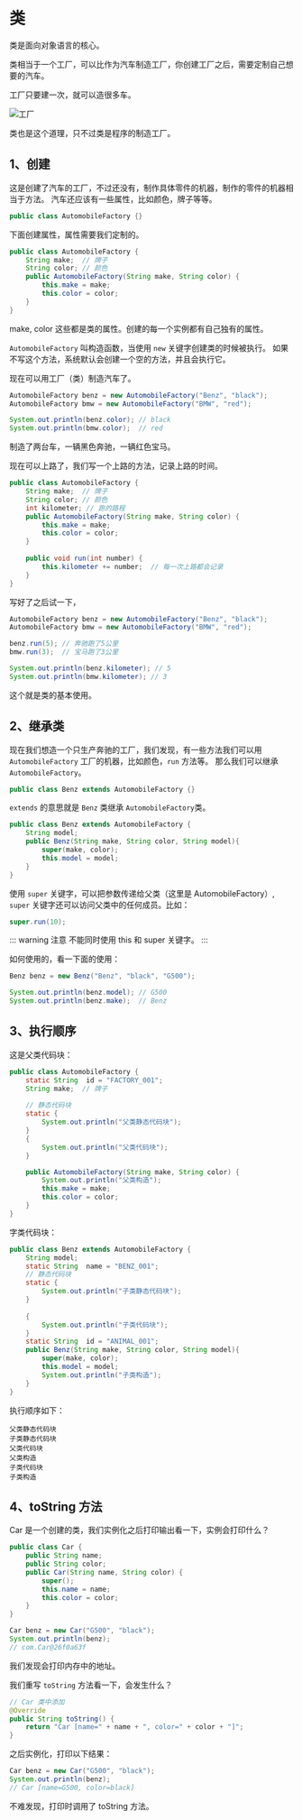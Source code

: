 # 类

类是面向对象语言的核心。

类相当于一个工厂，可以比作为汽车制造工厂，你创建工厂之后，需要定制自己想要的汽车。

工厂只要建一次，就可以造很多车。

![工厂](car.jpg)

类也是这个道理，只不过类是程序的制造工厂。

## 1、创建

这是创建了汽车的工厂，不过还没有，制作具体零件的机器，制作的零件的机器相当于方法。
汽车还应该有一些属性，比如颜色，牌子等等。

```java
public class AutomobileFactory {}
```

下面创建属性，属性需要我们定制的。

```java
public class AutomobileFactory {
    String make;  // 牌子
    String color; // 颜色
    public AutomobileFactory(String make, String color) {
        this.make = make;
        this.color = color;
    }
}
```
make, color 这些都是类的属性。创建的每一个实例都有自己独有的属性。

`AutomobileFactory` 叫构造函数，当使用 `new` 关键字创建类的时候被执行。
如果不写这个方法，系统默认会创建一个空的方法，并且会执行它。



现在可以用工厂（类）制造汽车了。

```java
AutomobileFactory benz = new AutomobileFactory("Benz", "black");
AutomobileFactory bmw = new AutomobileFactory("BMW", "red");

System.out.println(benz.color); // black
System.out.println(bmw.color);  // red
```

制造了两台车，一辆黑色奔驰，一辆红色宝马。

现在可以上路了，我们写一个上路的方法，记录上路的时间。

```java
public class AutomobileFactory {
    String make;  // 牌子
    String color; // 颜色
    int kilometer; // 跑的路程
    public AutomobileFactory(String make, String color) {
        this.make = make;
        this.color = color;
    }
    
    public void run(int number) {
        this.kilometer += number;  // 每一次上路都会记录
    }
}
```

写好了之后试一下，

```java
AutomobileFactory benz = new AutomobileFactory("Benz", "black");
AutomobileFactory bmw = new AutomobileFactory("BMW", "red");

benz.run(5); // 奔驰跑了5公里
bmw.run(3);  // 宝马跑了3公里

System.out.println(benz.kilometer); // 5
System.out.println(bmw.kilometer); // 3
```

这个就是类的基本使用。

## 2、继承类

现在我们想造一个只生产奔驰的工厂，我们发现，有一些方法我们可以用 `AutomobileFactory` 工厂的机器，比如颜色，`run` 方法等。
那么我们可以继承 `AutomobileFactory`。

```java
public class Benz extends AutomobileFactory {}
```

`extends` 的意思就是 `Benz` 类继承 `AutomobileFactory`类。


```java
public class Benz extends AutomobileFactory {
    String model;
    public Benz(String make, String color, String model){
        super(make, color);
        this.model = model;
    }
}
```
使用 `super` 关键字，可以把参数传递给父类（这里是 AutomobileFactory）, `super` 关键字还可以访问父类中的任何成员。比如：

```java
super.run(10);
```

::: warning 注意
不能同时使用 this 和 super 关键字。
:::

如何使用的，看一下面的使用：

```java
Benz benz = new Benz("Benz", "black", "G500");

System.out.println(benz.model); // G500
System.out.println(benz.make);  // Benz
```


## 3、执行顺序


这是父类代码块：

```java
public class AutomobileFactory {
	static String  id = "FACTORY_001";
    String make;  // 牌子
    
    // 静态代码块
    static {
    	System.out.println("父类静态代码块");
    }
    {
        System.out.println("父类代码块");
    }

    public AutomobileFactory(String make, String color) {
        System.out.println("父类构造");
        this.make = make;
        this.color = color;
    }
}
```

字类代码块：

```java
public class Benz extends AutomobileFactory {
    String model;
    static String  name = "BENZ_001";
    // 静态代码块
    static {
        System.out.println("子类静态代码块");
    }
    
    {
        System.out.println("子类代码块");
    }
    static String  id = "ANIMAL_001";
    public Benz(String make, String color, String model){
    	super(make, color);
        this.model = model;
        System.out.println("子类构造");
    }
}

```

执行顺序如下：
```
父类静态代码块
子类静态代码块
父类代码块
父类构造
子类代码块
子类构造
```



## 4、toString 方法

Car 是一个创建的类，我们实例化之后打印输出看一下，实例会打印什么？

```java
public class Car {
	public String name;
	public String color;
	public Car(String name, String color) {
		super();
		this.name = name;
		this.color = color;
	}
}

Car benz = new Car("G500", "black");
System.out.println(benz);
// com.Car@26f0a63f
```

我们发现会打印内存中的地址。

我们重写 `toString` 方法看一下，会发生什么？

```java
// Car 类中添加
@Override
public String toString() {
    return "Car [name=" + name + ", color=" + color + "]";
}
```

之后实例化，打印以下结果：

```java
Car benz = new Car("G500", "black");
System.out.println(benz);
// Car [name=G500, color=black]
```

不难发现，打印时调用了 toString 方法。




 
 <comment-comment/> 
 